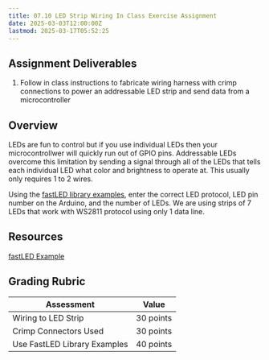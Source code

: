 ```yaml
---
title: 07.10 LED Strip Wiring In Class Exercise Assignment
date: 2025-03-03T12:00:00Z
lastmod: 2025-03-17T05:52:25
---
```


## Assignment Deliverables

1. Follow in class instructions to fabricate wiring harness with crimp connections to power an addressable LED strip and send data from a microcontroller

## Overview

LEDs are fun to control but if you use individual LEDs then your microcontrollwer will quickly run out of GPIO pins. Addressable LEDs overcome this limitation by sending a signal through all of the LEDs that tells each individual LED what color and brightness to operate at. This usually only requires 1 to 2 wires.

Using the [fastLED library examples](../../../../arduino/arduino-fast-led.md), enter the correct LED protocol, LED pin number on the Arduino, and the number of LEDs. We are using strips of 7 LEDs that work with WS2811 protocol using only 1 data line.

## Resources

[fastLED Example](../../../../arduino/arduino-fast-led.md)

## Grading Rubric

<div class="responsive-table-markdown">

| Assessment                   | Value     |
| ---------------------------- | --------- |
| Wiring to LED Strip          | 30 points |
| Crimp Connectors Used        | 30 points |
| Use FastLED Library Examples | 40 points |

</div>
